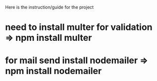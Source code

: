 Here is the instruction/guide for the project


# need to install multer for validation => npm install multer

# for mail send install  nodemailer =>   npm install nodemailer

